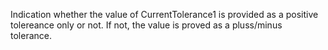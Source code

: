 Indication whether the value of  CurrentTolerance1 is provided as a positive tolereance only  or not. If not, the value is proved as a pluss/minus tolerance.